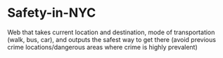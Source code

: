 # Safety-in-NYC
Web that takes current location and destination, mode of transportation (walk, bus, car), and outputs the safest way to get there (avoid previous crime locations/dangerous areas where crime is highly prevalent)
